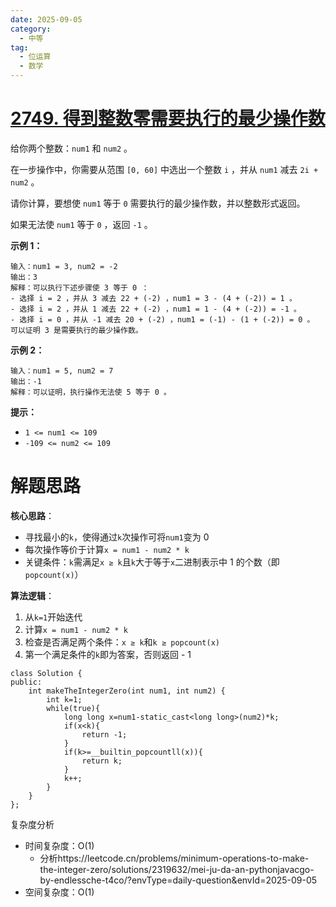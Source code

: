 ```yaml
---
date: 2025-09-05
category:
  - 中等
tag:
  - 位运算
  - 数学
---
```


# [2749. 得到整数零需要执行的最少操作数](https://leetcode.cn/problems/minimum-operations-to-make-the-integer-zero/)

给你两个整数：`num1` 和 `num2` 。

在一步操作中，你需要从范围 `[0, 60]` 中选出一个整数 `i` ，并从 `num1` 减去 `2i + num2` 。

请你计算，要想使 `num1` 等于 `0` 需要执行的最少操作数，并以整数形式返回。

如果无法使 `num1` 等于 `0` ，返回 `-1` 。

 

**示例 1：**

```
输入：num1 = 3, num2 = -2
输出：3
解释：可以执行下述步骤使 3 等于 0 ：
- 选择 i = 2 ，并从 3 减去 22 + (-2) ，num1 = 3 - (4 + (-2)) = 1 。
- 选择 i = 2 ，并从 1 减去 22 + (-2) ，num1 = 1 - (4 + (-2)) = -1 。
- 选择 i = 0 ，并从 -1 减去 20 + (-2) ，num1 = (-1) - (1 + (-2)) = 0 。
可以证明 3 是需要执行的最少操作数。
```

**示例 2：**

```
输入：num1 = 5, num2 = 7
输出：-1
解释：可以证明，执行操作无法使 5 等于 0 。
```

 

**提示：**

- `1 <= num1 <= 109`
- `-109 <= num2 <= 109`

# 解题思路

**核心思路**：

- 寻找最小的`k`，使得通过`k`次操作可将`num1`变为 0
- 每次操作等价于计算`x = num1 - num2 * k`
- 关键条件：`k`需满足`x ≥ k`且`k`大于等于`x`二进制表示中 1 的个数（即`popcount(x)`）

**算法逻辑**：

1. 从`k=1`开始迭代
2. 计算`x = num1 - num2 * k`
3. 检查是否满足两个条件：`x ≥ k`和`k ≥ popcount(x)`
4. 第一个满足条件的`k`即为答案，否则返回 - 1

```
class Solution {
public:
    int makeTheIntegerZero(int num1, int num2) {
        int k=1;
        while(true){
            long long x=num1-static_cast<long long>(num2)*k;
            if(x<k){
                return -1;
            }
            if(k>=__builtin_popcountll(x)){
                return k;
            }
            k++;
        }
    }
};
```

复杂度分析

- 时间复杂度：O(1)
  - 分析https://leetcode.cn/problems/minimum-operations-to-make-the-integer-zero/solutions/2319632/mei-ju-da-an-pythonjavacgo-by-endlessche-t4co/?envType=daily-question&envId=2025-09-05
- 空间复杂度：O(1)
